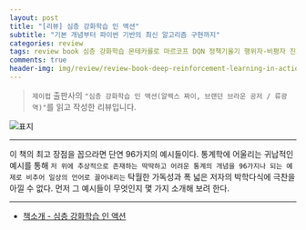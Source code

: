 ```yaml
---  
layout: post  
title: "[리뷰] 심층 강화학습 인 액션"  
subtitle: "기본 개념부터 파이썬 기반의 최신 알고리즘 구현까지"  
categories: review  
tags: review book 심층 강화학습 몬테카를로 마르코프 DQN 정책기울기 행위자-비평자 진화알고리즘 호기심주도탐험 아타리 분포 심층Q 다중에이전트 주의모형 관계모형  
comments: true  
header-img: img/review/review-book-deep-reinforcement-learning-in-action-1.png
---  
```

  
> `제이펍` 출판사의 `"심층 강화학습 인 액션(알렉스 짜이, 브랜던 브라운 공저 / 류광 역)"`를 읽고 작성한 리뷰입니다.  

![표지](https://theorydb.github.io/assets/img/review/review-book-deep-reinforcement-learning-in-action-1.png)  

---

이 책의 최고 장점을 꼽으라면 단연 96가지의 예시들이다. 통계학에 어울리는 귀납적인 예시를 통해 `저 위에 추상적으로 존재하는 딱딱하고 어려운 통계의 개념을 96가지나 되는 예제로 비추어 일상의 언어로 끌어내리는` 탁월한 가독성과 폭 넓은 저자의 박학다식에 극찬을 아낄 수 없다. 먼저 그 예시들이 무엇인지 몇 가지 소개해 보려 한다.

---

* [책소개 - 심층 강화학습 인 액션](http://www.yes24.com/Product/Goods/94883164)

